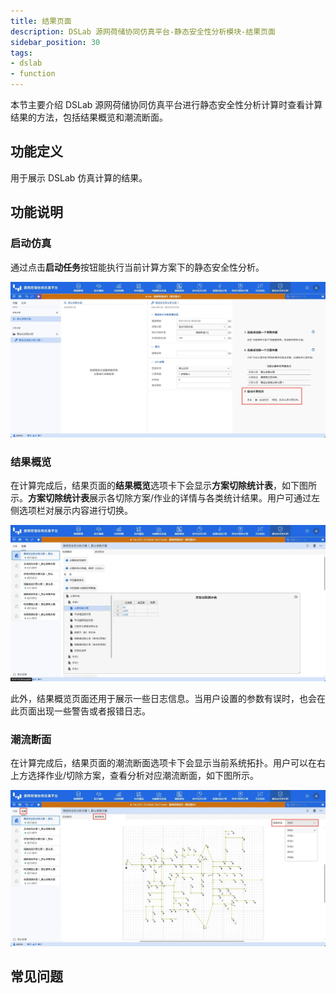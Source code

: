 ```yaml
---
title: 结果页面
description: DSLab 源网荷储协同仿真平台-静态安全性分析模块-结果页面
sidebar_position: 30
tags:
- dslab
- function
---
```


本节主要介绍 DSLab 源网荷储协同仿真平台进行静态安全性分析计算时查看计算结果的方法，包括结果概览和潮流断面。

## 功能定义

用于展示 DSLab 仿真计算的结果。

## 功能说明

### 启动仿真

通过点击**启动任务**按钮能执行当前计算方案下的静态安全性分析。

![启动静态安全性分析](./start.png "启动静态安全性分析")

### 结果概览

在计算完成后，结果页面的**结果概览**选项卡下会显示**方案切除统计表**，如下图所示。**方案切除统计表**展示各切除方案/作业的详情与各类统计结果。用户可通过左侧选项栏对展示内容进行切换。

![结果概览](./results-overview.png "结果概览")

此外，结果概览页面还用于展示一些日志信息。当用户设置的参数有误时，也会在此页面出现一些警告或者报错日志。

### 潮流断面
在计算完成后，结果页面的潮流断面选项卡下会显示当前系统拓扑。用户可以在右上方选择作业/切除方案，查看分析对应潮流断面，如下图所示。

![潮流断面](./results-topo.png "潮流断面")

## 常见问题



